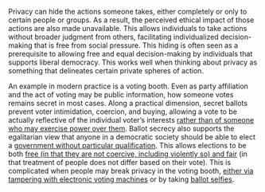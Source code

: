 Privacy can hide the actions someone takes, either completely or only to certain people or groups. As a result, the perceived ethical impact of those actions are also made unavailable. This allows individuals to take actions without broader judgment from others, facilitating individualized decision-making that is free from social pressure. This hiding is often seen as a prerequisite to allowing free and equal decision-making by individuals that supports liberal democracy. This works well when thinking about privacy as something that delineates certain private spheres of action.

An example in modern practice is a voting booth. Even as party affiliation and the act of voting may be public information, how someone votes remains secret in most cases. Along a practical dimension, secret ballots prevent voter intimidation, coercion, and buying, allowing a vote to be actually reflective of the individual voter’s interests [rather than of someone who may exercise power over them](https://muse.jhu.edu/pub/1/article/729169/pdf). Ballot secrecy also supports the egalitarian view that anyone in a democratic society should be able to elect a [government without particular qualification](https://www.cambridge.org/core/services/aop-cambridge-core/content/view/85A2E2D6D191AADA21D84BDB56E5F903/S0953820807002634a.pdf/mill_and_the_secret_ballot_beyond_coercion_and_corruption.pdf). This allows elections to be both [free (in that they are not coercive, including violently so) and fair](https://muse.jhu.edu/article/16828) (in that treatment of people does not differ based on their vote). This is complicated when people may break privacy in the voting booth, [either via tampering with electronic voting machines](https://ieeexplore.ieee.org/stamp/stamp.jsp?arnumber=1301313) or by taking [ballot selfies](https://heinonline.org/HOL/P?h=hein.journals/jlawp26&i=355).